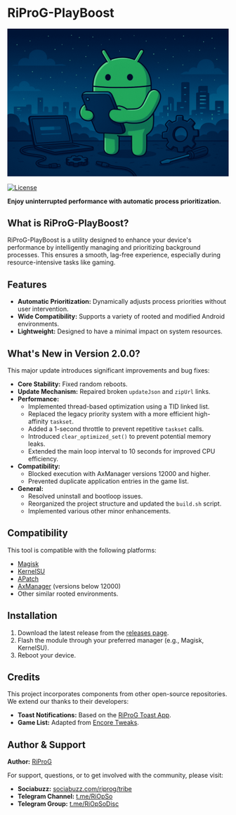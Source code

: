 # RiProG-PlayBoost

![RiProG-PlayBoost Banner](https://raw.githubusercontent.com/RiProG-id/RiProG-PlayBoost/main/module/banner.png)

[![License](https://img.shields.io/badge/License-Apache%202.0-blue.svg)](https://opensource.org/licenses/Apache-2.0)

**Enjoy uninterrupted performance with automatic process prioritization.**

## What is RiProG-PlayBoost?

RiProG-PlayBoost is a utility designed to enhance your device's performance by intelligently managing and prioritizing background processes. This ensures a smooth, lag-free experience, especially during resource-intensive tasks like gaming.

## Features

- **Automatic Prioritization:** Dynamically adjusts process priorities without user intervention.
- **Wide Compatibility:** Supports a variety of rooted and modified Android environments.
- **Lightweight:** Designed to have a minimal impact on system resources.

## What's New in Version 2.0.0?

This major update introduces significant improvements and bug fixes:

- **Core Stability:** Fixed random reboots.
- **Update Mechanism:** Repaired broken `updateJson` and `zipUrl` links.
- **Performance:**
    - Implemented thread-based optimization using a TID linked list.
    - Replaced the legacy priority system with a more efficient high-affinity `taskset`.
    - Added a 1-second throttle to prevent repetitive `taskset` calls.
    - Introduced `clear_optimized_set()` to prevent potential memory leaks.
    - Extended the main loop interval to 10 seconds for improved CPU efficiency.
- **Compatibility:**
    - Blocked execution with AxManager versions 12000 and higher.
    - Prevented duplicate application entries in the game list.
- **General:**
    - Resolved uninstall and bootloop issues.
    - Reorganized the project structure and updated the `build.sh` script.
    - Implemented various other minor enhancements.

## Compatibility

This tool is compatible with the following platforms:

- [Magisk](https://github.com/topjohnwu/magisk)
- [KernelSU](https://github.com/tiann/KernelSU)
- [APatch](https://github.com/bmax121/APatch)
- [AxManager](https://github.com/fahrez182/AxManager) (versions below 12000)
- Other similar rooted environments.

## Installation

1.  Download the latest release from the [releases page](https://github.com/RiProG-id/RiProG-PlayBoost/releases).
2.  Flash the module through your preferred manager (e.g., Magisk, KernelSU).
3.  Reboot your device.

## Credits

This project incorporates components from other open-source repositories. We extend our thanks to their developers:

- **Toast Notifications:** Based on the [RiProG Toast App](https://github.com/RiProG-id/riprog-toast-app).
- **Game List:** Adapted from [Encore Tweaks](https://github.com/Rem01Gaming/encore).

## Author & Support

**Author:** [RiProG](https://github.com/RiProG-id)

For support, questions, or to get involved with the community, please visit:

- **Sociabuzz:** [sociabuzz.com/riprog/tribe](https://sociabuzz.com/riprog/tribe)
- **Telegram Channel:** [t.me/RiOpSo](https://t.me/RiOpSo)
- **Telegram Group:** [t.me/RiOpSoDisc](https://t.me/RiOpSoDisc)